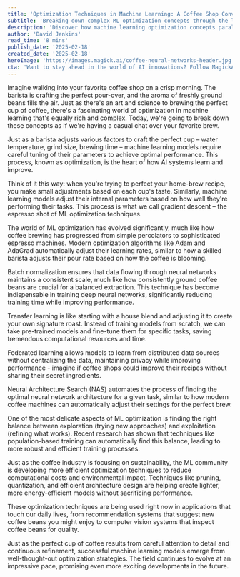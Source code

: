 ```yaml
---
title: 'Optimization Techniques in Machine Learning: A Coffee Shop Conversation'
subtitle: 'Breaking down complex ML optimization concepts through the lens of coffee brewing'
description: 'Discover how machine learning optimization concepts parallel the art of coffee brewing in this accessible exploration of AI technology. From gradient descent to neural architecture search, learn how complex ML concepts can be understood through the familiar lens of crafting the perfect cup of coffee.'
author: 'David Jenkins'
read_time: '8 mins'
publish_date: '2025-02-18'
created_date: '2025-02-18'
heroImage: 'https://images.magick.ai/coffee-neural-networks-header.jpg'
cta: 'Want to stay ahead in the world of AI innovations? Follow MagickAI on LinkedIn for daily insights that blend technical expertise with practical understanding - just like your favorite coffee blend!'
---
```


Imagine walking into your favorite coffee shop on a crisp morning. The barista is crafting the perfect pour-over, and the aroma of freshly ground beans fills the air. Just as there's an art and science to brewing the perfect cup of coffee, there's a fascinating world of optimization in machine learning that's equally rich and complex. Today, we're going to break down these concepts as if we're having a casual chat over your favorite brew.

Just as a barista adjusts various factors to craft the perfect cup – water temperature, grind size, brewing time – machine learning models require careful tuning of their parameters to achieve optimal performance. This process, known as optimization, is the heart of how AI systems learn and improve.

Think of it this way: when you're trying to perfect your home-brew recipe, you make small adjustments based on each cup's taste. Similarly, machine learning models adjust their internal parameters based on how well they're performing their tasks. This process is what we call gradient descent – the espresso shot of ML optimization techniques.

The world of ML optimization has evolved significantly, much like how coffee brewing has progressed from simple percolators to sophisticated espresso machines. Modern optimization algorithms like Adam and AdaGrad automatically adjust their learning rates, similar to how a skilled barista adjusts their pour rate based on how the coffee is blooming.

Batch normalization ensures that data flowing through neural networks maintains a consistent scale, much like how consistently ground coffee beans are crucial for a balanced extraction. This technique has become indispensable in training deep neural networks, significantly reducing training time while improving performance.

Transfer learning is like starting with a house blend and adjusting it to create your own signature roast. Instead of training models from scratch, we can take pre-trained models and fine-tune them for specific tasks, saving tremendous computational resources and time.

Federated learning allows models to learn from distributed data sources without centralizing the data, maintaining privacy while improving performance - imagine if coffee shops could improve their recipes without sharing their secret ingredients.

Neural Architecture Search (NAS) automates the process of finding the optimal neural network architecture for a given task, similar to how modern coffee machines can automatically adjust their settings for the perfect brew.

One of the most delicate aspects of ML optimization is finding the right balance between exploration (trying new approaches) and exploitation (refining what works). Recent research has shown that techniques like population-based training can automatically find this balance, leading to more robust and efficient training processes.

Just as the coffee industry is focusing on sustainability, the ML community is developing more efficient optimization techniques to reduce computational costs and environmental impact. Techniques like pruning, quantization, and efficient architecture design are helping create lighter, more energy-efficient models without sacrificing performance.

These optimization techniques are being used right now in applications that touch our daily lives, from recommendation systems that suggest new coffee beans you might enjoy to computer vision systems that inspect coffee beans for quality.

Just as the perfect cup of coffee results from careful attention to detail and continuous refinement, successful machine learning models emerge from well-thought-out optimization strategies. The field continues to evolve at an impressive pace, promising even more exciting developments in the future.